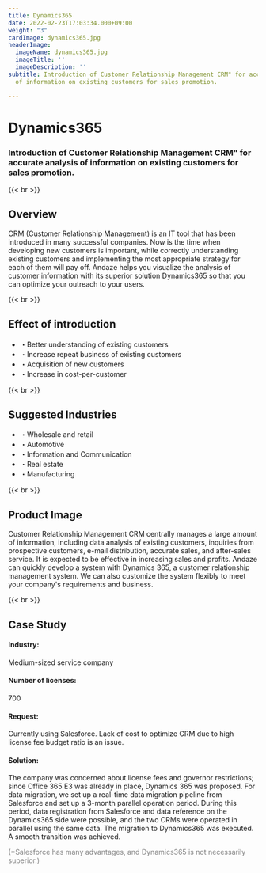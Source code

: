 ```yaml
---
title: Dynamics365
date: 2022-02-23T17:03:34.000+09:00
weight: "3"
cardImage: dynamics365.jpg
headerImage:
  imageName: dynamics365.jpg
  imageTitle: ''
  imageDescription: ''
subtitle: Introduction of Customer Relationship Management CRM" for accurate analysis
  of information on existing customers for sales promotion.

---
```

# Dynamics365

### Introduction of Customer Relationship Management CRM" for accurate analysis of information on existing customers for sales promotion.

{{< br >}}

## Overview

CRM (Customer Relationship Management) is an IT tool that has been introduced in many successful companies. Now is the time when developing new customers is important, while correctly understanding existing customers and implementing the most appropriate strategy for each of them will pay off. Andaze helps you visualize the analysis of customer information with its superior solution Dynamics365 so that you can optimize your outreach to your users.

{{< br >}}

## Effect of introduction

* ・Better understanding of existing customers
* ・Increase repeat business of existing customers
* ・Acquisition of new customers
* ・Increase in cost-per-customer

{{< br >}}

## Suggested Industries

* ・Wholesale and retail
* ・Automotive
* ・Information and Communication
* ・Real estate
* ・Manufacturing

{{< br >}}

## Product Image

Customer Relationship Management CRM centrally manages a large amount of information, including data analysis of existing customers, inquiries from prospective customers, e-mail distribution, accurate sales, and after-sales service. It is expected to be effective in increasing sales and profits. Andaze can quickly develop a system with Dynamics 365, a customer relationship management system. We can also customize the system flexibly to meet your company's requirements and business.

{{< br >}}

## Case Study

#### **Industry**:

Medium-sized service company

#### **Number of licenses**:

700

#### **Request**:

Currently using Salesforce. Lack of cost to optimize CRM due to high license fee budget ratio is an issue.

#### **Solution**:

The company was concerned about license fees and governor restrictions; since Office 365 E3 was already in place, Dynamics 365 was proposed. For data migration, we set up a real-time data migration pipeline from Salesforce and set up a 3-month parallel operation period. During this period, data registration from Salesforce and data reference on the Dynamics365 side were possible, and the two CRMs were operated in parallel using the same data. The migration to Dynamics365 was executed. A smooth transition was achieved.

<font color="gray">(*Salesforce has many advantages, and Dynamics365 is not necessarily superior.)</font>